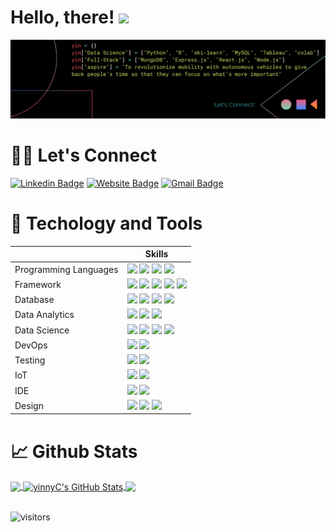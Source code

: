 # Hello, there! <img src="https://raw.githubusercontent.com/MartinHeinz/MartinHeinz/master/wave.gif" width="30px">
![banner](./images/banner.png)
# 🤙🏻 Let's Connect
[![Linkedin Badge](https://img.shields.io/badge/-YinChang-blue?style=flat-square&logo=Linkedin&logoColor=white&link=https://www.linkedin.com/in/yin-chang/)](https://www.linkedin.com/in/yin-chang/) [![Website Badge](https://img.shields.io/badge/-Portfolio-e34f26?style=flat-square&logo=HTML5&logoColor=white&link=https://www.makeschool.com/portfolio/yin-chang)](https://www.makeschool.com/portfolio/yin-chang) [![Gmail Badge](https://img.shields.io/badge/-yin.chang@students.makeschool.com-d14836?style=flat-square&logo=Gmail&logoColor=white&link=mailto:yin.chang@students.makeschool.com)](mailto:yin.chang@students.makeschool.com)

# 🔧 Techology and Tools
||Skills|
|-|-|
| Programming Languages|<img src="https://img.shields.io/badge/python%20-%2314354C.svg?&style=for-the-badge&logo=python&logoColor=white"/> <img src="https://img.shields.io/badge/javascript%20-%23323330.svg?&style=for-the-badge&logo=javascript&logoColor=%23F7DF1E"/> <img src="https://img.shields.io/badge/Java%20-%23F37626.svg?&style=for-the-badge&logo=java&logoColor=white"/> <img src="https://img.shields.io/badge/C%2B%2B-00599C?style=for-the-badge&logo=c%2B%2B&logoColor=white"/>|
| Framework|<img src="https://img.shields.io/badge/react%20-%2320232a.svg?&style=for-the-badge&logo=react&logoColor=%2361DAFB"/> <img src="https://img.shields.io/badge/react_native%20-%2320232a.svg?&style=for-the-badge&logo=react&logoColor=%2361DAFB"/> <img src="https://img.shields.io/badge/flask%20-%23000.svg?&style=for-the-badge&logo=flask&logoColor=white"/> <img src="https://img.shields.io/badge/Express%20-%23000.svg?&style=for-the-badge&logo=Express&logoColor=white"/> <img src="https://img.shields.io/badge/Node.js%20-%339933.svg?&style=for-the-badge&logo=gnu-bash&logoColor=white"/>|
| Database|<img src ="https://img.shields.io/badge/sqlite-%2307405e.svg?&style=for-the-badge&logo=sqlite&logoColor=white"/> <img src ="https://img.shields.io/badge/MongoDB-%234ea94b.svg?&style=for-the-badge&logo=mongodb&logoColor=white"/> <img src ="https://img.shields.io/badge/mysql-%234479A1.svg?&style=for-the-badge&logo=mysql&logoColor=white"/> <img src ="https://img.shields.io/badge/Firebase-%23FFCA28.svg?&style=for-the-badge&logo=Firebase&logoColor=white"/>|
| Data Analytics|<img src="https://img.shields.io/badge/Google%20Sheets-34A853?style=for-the-badge&logo=google-sheets&logoColor=white" /> <img src="https://img.shields.io/badge/tableau%20-%23E97627.svg?&style=for-the-badge&logo=tableau&logoColor=white" /> <img src="https://img.shields.io/badge/R%20-%23276DC3.svg?&style=for-the-badge&logo=R&logoColor=white" />|
| Data Science|<img src="https://img.shields.io/badge/numpy%20-%23013243.svg?&style=for-the-badge&logo=numpy&logoColor=white" /> <img src="https://img.shields.io/badge/pandas%20-%23150458.svg?&style=for-the-badge&logo=pandas&logoColor=white" /> <img src="https://img.shields.io/badge/google colab%20-%23F9AB00.svg?&style=for-the-badge&logo=google colab&logoColor=white" /> <img src="https://img.shields.io/badge/scikitlearn%20-%23F7931E.svg?&style=for-the-badge&logo=scikit-learn&logoColor=white" />|
| DevOps| <img src="https://img.shields.io/badge/Docker-2CA5E0?style=for-the-badge&logo=docker&logoColor=white"/> <img src="https://img.shields.io/badge/Git-F05032?style=for-the-badge&logo=git&logoColor=white"/>|
| Testing| <img src="https://img.shields.io/badge/Postman-FF6C37?style=for-the-badge&logo=postman&logoColor=white"/> <img src="https://img.shields.io/badge/Mocha-8D6748?style=for-the-badge&logo=mocha&logoColor=white"/>|s
| IoT|<img src="https://img.shields.io/badge/-Raspberry%20Pi-C51A4A?style=for-the-badge&logo=Raspberry-Pi"/> <img src="https://img.shields.io/badge/-Arduino-00979D?style=for-the-badge&logo=Arduino&logoColor=white"/>|
| IDE|<img src="https://img.shields.io/badge/Visual_Studio_Code-0078D4?style=for-the-badge&logo=visual%20studio%20code&logoColor=white"/> <img src="https://img.shields.io/badge/VIM-%2311AB00.svg?&style=for-the-badge&logo=vim&logoColor=white"/>|
| Design|<img src="https://img.shields.io/badge/figma%20-%23F24E1E.svg?&style=for-the-badge&logo=figma&logoColor=white"/> <img src="https://img.shields.io/badge/adobe%20illustrator%20-%23FF9A00.svg?&style=for-the-badge&logo=adobe%20illustrator&logoColor=white"/> <img src="https://img.shields.io/badge/adobe%20photoshop%20-%2331A8FF.svg?&style=for-the-badge&logo=adobe%20photoshop&logoColor=white"/>|


# 📈 Github Stats

<a href="https://github.com/yinnyC">
<img align="center" src="https://github-readme-stats.vercel.app/api/top-langs/?username=yinnyC&langs_count=3&theme=radical" />
</a>
<a href="https://github.com/yinnyC">
<img align="center" src="https://github-readme-stats.vercel.app/api?username=yinnyC&show_icons=true&line_height=27&count_private=true&theme=radical" alt="yinnyC's GitHub Stats" />
</a>

<a href="https://github.com/yinnyC">
  <img align="center" src="https://github-readme-stats.vercel.app/api/wakatime?username=yinnyC&theme=radical&v=2" />
</a><br/><br/>

![visitors](https://visitor-badge.glitch.me/badge?page_id=yinnyC)
